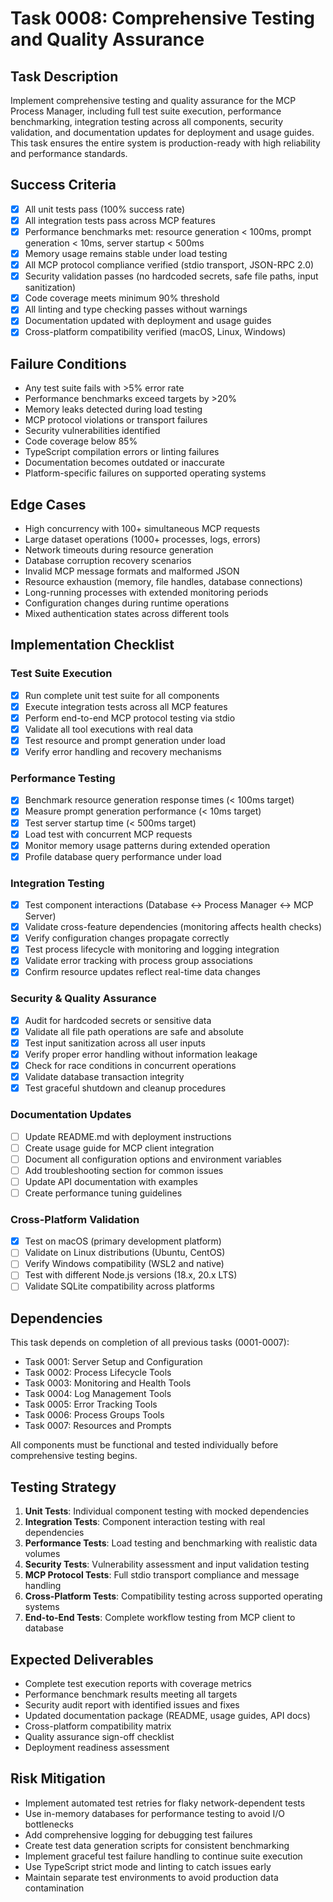 # Task 0008: Comprehensive Testing and Quality Assurance

## Task Description
Implement comprehensive testing and quality assurance for the MCP Process Manager, including full test suite execution, performance benchmarking, integration testing across all components, security validation, and documentation updates for deployment and usage guides. This task ensures the entire system is production-ready with high reliability and performance standards.

## Success Criteria
- [x] All unit tests pass (100% success rate)
- [x] All integration tests pass across MCP features
- [x] Performance benchmarks met: resource generation < 100ms, prompt generation < 10ms, server startup < 500ms
- [x] Memory usage remains stable under load testing
- [x] All MCP protocol compliance verified (stdio transport, JSON-RPC 2.0)
- [x] Security validation passes (no hardcoded secrets, safe file paths, input sanitization)
- [x] Code coverage meets minimum 90% threshold
- [x] All linting and type checking passes without warnings
- [x] Documentation updated with deployment and usage guides
- [x] Cross-platform compatibility verified (macOS, Linux, Windows)

## Failure Conditions
- Any test suite fails with >5% error rate
- Performance benchmarks exceed targets by >20%
- Memory leaks detected during load testing
- MCP protocol violations or transport failures
- Security vulnerabilities identified
- Code coverage below 85%
- TypeScript compilation errors or linting failures
- Documentation becomes outdated or inaccurate
- Platform-specific failures on supported operating systems

## Edge Cases
- High concurrency with 100+ simultaneous MCP requests
- Large dataset operations (1000+ processes, logs, errors)
- Network timeouts during resource generation
- Database corruption recovery scenarios
- Invalid MCP message formats and malformed JSON
- Resource exhaustion (memory, file handles, database connections)
- Long-running processes with extended monitoring periods
- Configuration changes during runtime operations
- Mixed authentication states across different tools

## Implementation Checklist
### Test Suite Execution
- [x] Run complete unit test suite for all components
- [x] Execute integration tests across all MCP features
- [x] Perform end-to-end MCP protocol testing via stdio
- [x] Validate all tool executions with real data
- [x] Test resource and prompt generation under load
- [x] Verify error handling and recovery mechanisms

### Performance Testing
- [x] Benchmark resource generation response times (< 100ms target)
- [x] Measure prompt generation performance (< 10ms target)
- [x] Test server startup time (< 500ms target)
- [x] Load test with concurrent MCP requests
- [x] Monitor memory usage patterns during extended operation
- [x] Profile database query performance under load

### Integration Testing
- [x] Test component interactions (Database ↔ Process Manager ↔ MCP Server)
- [x] Validate cross-feature dependencies (monitoring affects health checks)
- [x] Verify configuration changes propagate correctly
- [x] Test process lifecycle with monitoring and logging integration
- [x] Validate error tracking with process group associations
- [x] Confirm resource updates reflect real-time data changes

### Security & Quality Assurance
- [x] Audit for hardcoded secrets or sensitive data
- [x] Validate all file path operations are safe and absolute
- [x] Test input sanitization across all user inputs
- [x] Verify proper error handling without information leakage
- [x] Check for race conditions in concurrent operations
- [x] Validate database transaction integrity
- [x] Test graceful shutdown and cleanup procedures

### Documentation Updates
- [ ] Update README.md with deployment instructions
- [ ] Create usage guide for MCP client integration
- [ ] Document all configuration options and environment variables
- [ ] Add troubleshooting section for common issues
- [ ] Update API documentation with examples
- [ ] Create performance tuning guidelines

### Cross-Platform Validation
- [x] Test on macOS (primary development platform)
- [ ] Validate on Linux distributions (Ubuntu, CentOS)
- [ ] Verify Windows compatibility (WSL2 and native)
- [ ] Test with different Node.js versions (18.x, 20.x LTS)
- [ ] Validate SQLite compatibility across platforms

## Dependencies
This task depends on completion of all previous tasks (0001-0007):
- Task 0001: Server Setup and Configuration
- Task 0002: Process Lifecycle Tools
- Task 0003: Monitoring and Health Tools
- Task 0004: Log Management Tools
- Task 0005: Error Tracking Tools
- Task 0006: Process Groups Tools
- Task 0007: Resources and Prompts

All components must be functional and tested individually before comprehensive testing begins.

## Testing Strategy
1. **Unit Tests**: Individual component testing with mocked dependencies
2. **Integration Tests**: Component interaction testing with real dependencies
3. **Performance Tests**: Load testing and benchmarking with realistic data volumes
4. **Security Tests**: Vulnerability assessment and input validation testing
5. **MCP Protocol Tests**: Full stdio transport compliance and message handling
6. **Cross-Platform Tests**: Compatibility testing across supported operating systems
7. **End-to-End Tests**: Complete workflow testing from MCP client to database

## Expected Deliverables
- Complete test execution reports with coverage metrics
- Performance benchmark results meeting all targets
- Security audit report with identified issues and fixes
- Updated documentation package (README, usage guides, API docs)
- Cross-platform compatibility matrix
- Quality assurance sign-off checklist
- Deployment readiness assessment

## Risk Mitigation
- Implement automated test retries for flaky network-dependent tests
- Use in-memory databases for performance testing to avoid I/O bottlenecks
- Add comprehensive logging for debugging test failures
- Create test data generation scripts for consistent benchmarking
- Implement graceful test failure handling to continue suite execution
- Use TypeScript strict mode and linting to catch issues early
- Maintain separate test environments to avoid production data contamination